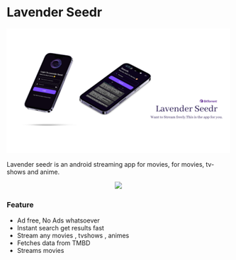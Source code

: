 # Lavender Seedr

![image1](https://github.com/VikramadityaDev/Lavender-Seedr-Offical/blob/main/assets/Lavender%20Seedr%20poster.png)

Lavender seedr is an android streaming app for movies, for movies, tv-shows and anime.

<p align="center">
<a href="https://github.com/VikramadityaDev/VikiMedia-Official/releases/download/v1.0.1/VikiMedia.v1.0.1.apk"><img src="https://img.shields.io/github/downloads/VikramadityaDev/Lavender-Seedr-Official/v1.0.0/total?color=g&label=Download&logo=Android&logoColor=white&style=for-the-badge"></a>
</p>

### Feature
- Ad free, No Ads whatsoever
- Instant search get results fast
- Stream any movies , tvshows , animes
- Fetches data from TMBD
- Streams movies
